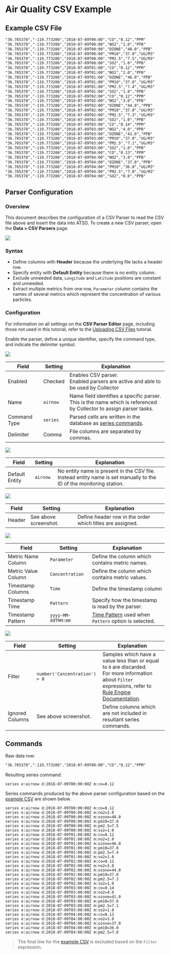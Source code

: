 # Air Quality CSV Example

## Example CSV File

```txt
"36.785378","-119.773206","2018-07-09T00:00","CO","0.12","PPM"
"36.785378","-119.773206","2018-07-09T00:00","NO2","2.0","PPB"
"36.785378","-119.773206","2018-07-09T00:00","OZONE","48.0","PPB"
"36.785378","-119.773206","2018-07-09T00:00","PM10","37.0","UG/M3"
"36.785378","-119.773206","2018-07-09T00:00","PM2.5","7.5","UG/M3"
"36.785378","-119.773206","2018-07-09T00:00","SO2","1.0","PPB"
"36.785378","-119.773206","2018-07-09T01:00","CO","0.12","PPM"
"36.785378","-119.773206","2018-07-09T01:00","NO2","2.0","PPB"
"36.785378","-119.773206","2018-07-09T01:00","OZONE","46.0","PPB"
"36.785378","-119.773206","2018-07-09T01:00","PM10","37.0","UG/M3"
"36.785378","-119.773206","2018-07-09T01:00","PM2.5","7.4","UG/M3"
"36.785378","-119.773206","2018-07-09T01:00","SO2","1.0","PPB"
"36.785378","-119.773206","2018-07-09T02:00","CO","0.12","PPM"
"36.785378","-119.773206","2018-07-09T02:00","NO2","3.0","PPB"
"36.785378","-119.773206","2018-07-09T02:00","OZONE","44.0","PPB"
"36.785378","-119.773206","2018-07-09T02:00","PM10","37.0","UG/M3"
"36.785378","-119.773206","2018-07-09T02:00","PM2.5","7.3","UG/M3"
"36.785378","-119.773206","2018-07-09T02:00","SO2","1.0","PPB"
"36.785378","-119.773206","2018-07-09T03:00","CO","0.14","PPM"
"36.785378","-119.773206","2018-07-09T03:00","NO2","4.0","PPB"
"36.785378","-119.773206","2018-07-09T03:00","OZONE","41.0","PPB"
"36.785378","-119.773206","2018-07-09T03:00","PM10","37.0","UG/M3"
"36.785378","-119.773206","2018-07-09T03:00","PM2.5","7.1","UG/M3"
"36.785378","-119.773206","2018-07-09T03:00","SO2","1.0","PPB"
"36.785378","-119.773206","2018-07-09T04:00","CO","0.13","PPM"
"36.785378","-119.773206","2018-07-09T04:00","NO2","3.0","PPB"
"36.785378","-119.773206","2018-07-09T04:00","OZONE","37.0","PPB"
"36.785378","-119.773206","2018-07-09T04:00","PM10","36.0","UG/M3"
"36.785378","-119.773206","2018-07-09T04:00","PM2.5","7.0","UG/M3"
"36.785378","-119.773206","2018-07-09T04:00","SO2","0.0","PPB"
```

## Parser Configuration

### Overview

This document describes the configuration of a CSV Parser to read the CSV file above and insert the data into ATSD. To create a new CSV parser, open the **Data > CSV Parsers** page.

![](./images/parsers-page.png)

### Syntax

* Define columns with **Header** because the underlying file lacks a header row.
* Specify entity with **Default Entity** because there is no entity column.
* Exclude unneeded data, `Longitude` and `Latitude` positions are constant and unneeded.
* Extract multiple metrics from one row, `Parameter` column contains the names of several metrics which represent the concentration of various particles.

### Configuration

For information on all settings on the **CSV Parser Editor** page, including those not used in this tutorial, refer to the [Uploading CSV Files](../README.md) tutorial.

Enable the parser, define a unique identifier, specify the command type, and indicate the delimiter symbol.

![](./images/1.png)

| Field | Setting | Explanation |
| --- | --- | --- |
|  Enabled  |  Checked  |  Enables CSV parser.<br>Enabled parsers are active and able to be used by Collector  |
|  Name  | `airnow`  |  Name field identifies a specific parser.<br>This is the name which is referenced by Collector to assign parser tasks.  |
|  Command Type  | `series`  |  Parsed cells are written in the database as [series commands](https://axibase.com/docs/atsd/api/network/series.html).  |
|  Delimiter  |  Comma  |  File columns are separated by commas.  |

![](./images/2.png)

| Field | Setting | Explanation |
| --- | --- | --- |
|  Default Entity  |  `airnow`  |  No entity name is present in the CSV file. Instead entity name is set manually to the ID of the monitoring station.  |

![](./images/3.png)

| Field | Setting | Explanation |
| --- | --- | --- |
| Header | See above screenshot. | Define header row in the order which titles are assigned.

![](./images/6.png)

| Field | Setting | Explanation |
| --- | --- | --- |
Metric Name Column | `Parameter` | Define the column which contains metric names.
Metric Value Column | `Concentration` | Define the column which contains metric values.
Timestamp Columns | `Time` | Define the timestamp column
Timestamp Time | `Pattern` | Specify how the timestamp is read by the parser.
Timestamp Pattern | `yyyy-MM-ddTHH:mm` | [Time Pattern](../../../shared/time-pattern.md) used when `Pattern` option is selected.

![](./images/5.png)

| Field | Setting | Explanation |
| --- | --- | --- |
Filter | `number('Concentration') > 0` | Samples which have a value less than or equal to `0` are discarded.<br>For more information about `Filter` expressions, refer to [Rule Engine Documentation](https://axibase.com/docs/atsd/rule-engine/filters.html#filter-expression).
Ignored Columns | See above screenshot. | Define columns which are not included in resultant series commands.

## Commands

Raw data row:

```txt
"36.785378","-119.773206","2018-07-09T00:00","CO","0.12","PPM"
```

Resulting series command:

```ls
series e:airnow d:2018-07-09T00:00:00Z m:co=0.12
```

Series commands produced by the above parser configuration based on the [example CSV](#example-csv-file) are shown below.

```ls
series e:airnow d:2018-07-09T00:00:00Z m:co=0.12
series e:airnow d:2018-07-09T00:00:00Z m:no2=2.0
series e:airnow d:2018-07-09T00:00:00Z m:ozone=48.0
series e:airnow d:2018-07-09T00:00:00Z m:pm10=37.0
series e:airnow d:2018-07-09T00:00:00Z m:pm2.5=7.5
series e:airnow d:2018-07-09T00:00:00Z m:so2=1.0
series e:airnow d:2018-07-09T01:00:00Z m:co=0.12
series e:airnow d:2018-07-09T01:00:00Z m:no2=2.0
series e:airnow d:2018-07-09T01:00:00Z m:ozone=46.0
series e:airnow d:2018-07-09T01:00:00Z m:pm10=37.0
series e:airnow d:2018-07-09T01:00:00Z m:pm2.5=7.4
series e:airnow d:2018-07-09T01:00:00Z m:so2=1.0
series e:airnow d:2018-07-09T02:00:00Z m:co=0.12
series e:airnow d:2018-07-09T02:00:00Z m:no2=3.0
series e:airnow d:2018-07-09T02:00:00Z m:ozone=44.0
series e:airnow d:2018-07-09T02:00:00Z m:pm10=37.0
series e:airnow d:2018-07-09T02:00:00Z m:pm2.5=7.3
series e:airnow d:2018-07-09T02:00:00Z m:so2=1.0
series e:airnow d:2018-07-09T03:00:00Z m:co=0.14
series e:airnow d:2018-07-09T03:00:00Z m:no2=4.0
series e:airnow d:2018-07-09T03:00:00Z m:ozone=41.0
series e:airnow d:2018-07-09T03:00:00Z m:pm10=37.0
series e:airnow d:2018-07-09T03:00:00Z m:pm2.5=7.1
series e:airnow d:2018-07-09T03:00:00Z m:so2=1.0
series e:airnow d:2018-07-09T04:00:00Z m:co=0.13
series e:airnow d:2018-07-09T04:00:00Z m:no2=3.0
series e:airnow d:2018-07-09T04:00:00Z m:ozone=37.0
series e:airnow d:2018-07-09T04:00:00Z m:pm10=36.0
series e:airnow d:2018-07-09T04:00:00Z m:pm2.5=7.0
```

> The final line for the [example CSV](#example-csv-file) is excluded based on the `Filter` expression.